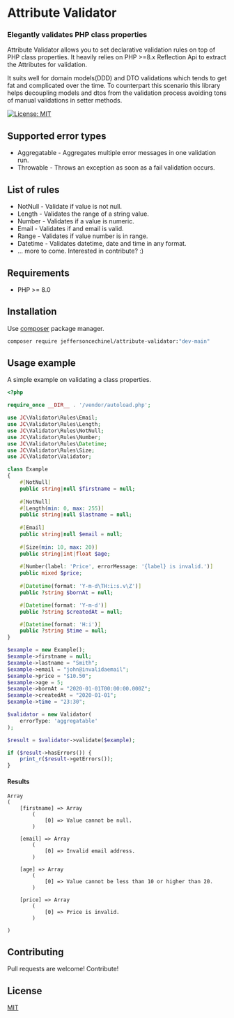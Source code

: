 # Attribute Validator
### Elegantly validates PHP class properties

Attribute Validator allows you to set declarative validation rules on top of PHP class properties.
It heavily relies on PHP >=8.x Reflection Api to extract the Attributes for validation.

It suits well for domain models(DDD) and DTO validations which tends to get fat and complicated over the time. To counterpart this scenario this library helps decoupling models and dtos from the validation process avoiding tons of 
manual validations in setter methods.

[![License: MIT](https://img.shields.io/badge/License-MIT-brightgreen.svg)](https://opensource.org/licenses/MIT)

Supported error types
---
- Aggregatable - Aggregates multiple error messages in one validation run.
- Throwable - Throws an exception as soon as a fail validation occurs. 

List of rules
----

- NotNull - Validate if value is not null.
- Length - Validates the range of a string value.
- Number - Validates if a value is numeric.
- Email - Validates if and email is valid.
- Range - Validates if value number is in range.
- Datetime - Validates datetime, date and time in any format.
- ... more to come. Interested in contribute? :)

Requirements
----
- PHP >= 8.0

Installation
----

Use [composer](https://getcomposer.org/download/) package manager.

```bash
composer require jeffersoncechinel/attribute-validator:"dev-main"
```

Usage example
----

A simple example on validating a class properties.

```php
<?php

require_once __DIR__ . '/vendor/autoload.php';

use JC\Validator\Rules\Email;
use JC\Validator\Rules\Length;
use JC\Validator\Rules\NotNull;
use JC\Validator\Rules\Number;
use JC\Validator\Rules\Datetime;
use JC\Validator\Rules\Size;
use JC\Validator\Validator;

class Example
{
    #[NotNull]
    public string|null $firstname = null;
    
    #[NotNull]
    #[Length(min: 0, max: 255)]
    public string|null $lastname = null;
    
    #[Email]
    public string|null $email = null;
    
    #[Size(min: 10, max: 20)]
    public string|int|float $age;
    
    #[Number(label: 'Price', errorMessage: '{label} is invalid.')]
    public mixed $price;
    
    #[Datetime(format: 'Y-m-d\TH:i:s.v\Z')]
    public ?string $bornAt = null;

    #[Datetime(format: 'Y-m-d')]
    public ?string $createdAt = null;

    #[Datetime(format: 'H:i')]
    public ?string $time = null;
}

$example = new Example();
$example->firstname = null;
$example->lastname = "Smith";
$example->email = "john@invalidaemail";
$example->price = "$10.50";
$example->age = 5;
$example->bornAt = "2020-01-01T00:00:00.000Z";
$example->createdAt = "2020-01-01";
$example->time = "23:30";

$validator = new Validator(
    errorType: 'aggregatable'
);

$result = $validator->validate($example);

if ($result->hasErrors()) {
    print_r($result->getErrors());
}

```
#### Results

```
Array
(
    [firstname] => Array
        (
            [0] => Value cannot be null.
        )

    [email] => Array
        (
            [0] => Invalid email address.
        )

    [age] => Array
        (
            [0] => Value cannot be less than 10 or higher than 20.
        )

    [price] => Array
        (
            [0] => Price is invalid.
        )

)

```



Contributing
----
Pull requests are welcome! Contribute!

License
----
[MIT](LICENSE)
